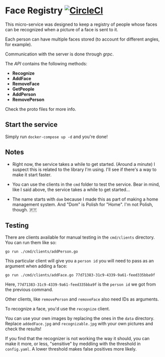 # Face Registry [![CircleCI](https://circleci.com/gh/diogox/dom-face-registry.svg?style=svg)](https://circleci.com/gh/diogox/dom-face-registry)

This micro-service was designed to keep a registry of people whose faces can 
be recognized when a picture of a face is sent to it.

Each person can have multiple faces stored (to account for different angles, for example).

Communication with the server is done through *grpc*.

The *API* contains the following methods:
* **Recognize**
* **AddFace**
* **RemoveFace**
* **GetPeople**
* **AddPerson**
* **RemovePerson**

Check the proto files for more info.

## Start the service
Simply run `docker-compose up -d` and you're done!

## Notes
* Right now, the service takes a while to get started. (Around a minute)
I suspect this is related to the library I'm using. 
I'll see if there's a way to make it start faster.

* You can use the clients in the `cmd` folder to test the service. 
Bear in mind, like I said above, the service takes a while to get started...

* The name starts with `dom` because I made this as part of making a 
home management system. And "Dom" is Polish for "Home". I'm not Polish, though. :portugal:

## Testing
There are clients available for manual testing in the `cmd/clients` directory. 
You can run them like so:

```shell script
go run ./cmd/clients/addPerson.go
```

This particular client will give you a `person id` you will need to pass as an 
argument when adding a face:

```shell script
go run ./cmd/clients/addFace.go 77d71383-31c9-4339-9a61-feed335bba9f
```

Here, `77d71383-31c9-4339-9a61-feed335bba9f` is the `person id` we got from the previous 
command.

Other clients, like `removePerson` and `removeFace` also need IDs as arguments.

To recognize a face, you'd use the `recognize` client. 

You can use your own images by replacing the ones in the `data` directory.
Replace `addedFace.jpg` and `recognizable.jpg` with your own pictures and 
check the results!

If you find that the recognizer is not working the way it should, you 
can make it more, or less, "sensitive" by meddling with the threshold
in `config.yaml`. A lower threshold makes false positives more likely.
